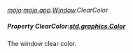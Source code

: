 _[mojo](../../modules/mojo/mojo-module.md):[mojo.app](../../modules/mojo/mojo-app.md).[Window](../../modules/mojo/mojo-app-window.md).ClearColor_
##### Property ClearColor:[std.graphics.Color](../../modules/std/std-graphics-color.md)
The window clear color.
